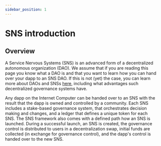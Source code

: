 ```yaml
---
sidebar_position: 1
---
```


# SNS introduction
## Overview
A Service Nervous Systems (SNS) is an advanced form of a decentralized autonomous organization (DAO).
We assume that if you are reading this page you know what a DAO is and that you want to learn how
you can hand over your dapp to an SNS DAO.
If this is not (yet) the case, you can learn more about DAOs and SNSs
[here](./tokenomics/index.md),
including what advantages such decentralized governance systems have.

Any dapp on the Internet Computer can be handed over to an SNS with the result that the dapp is
owned and controlled by a community.
Each SNS includes a stake-based governance system, that orchestrates decision making and changes,
and a ledger that defines a unique token for each SNS.
The SNS framework also comes with a defined path how an SNS is launched.
During a successful launch, an SNS is created, the governance control is distributed to users in a
decentralization swap, initial funds are collected (in exchange for governance control),
and the dapp's control is handed over to the new SNS.

